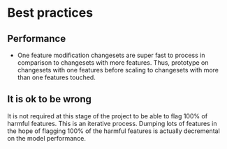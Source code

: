 # Best practices


## Performance
- One feature modification changesets are super fast to process in comparison to changesets with more features. Thus, prototype on changesets with one features before scaling to changesets with more than one features touched.

## It is ok to be wrong
It is not required at this stage of the project to be able to flag 100% of harmful features. This is an iterative process. Dumping lots of features in the hope of flagging 100% of the harmful features is actually decremental on the model performance.
